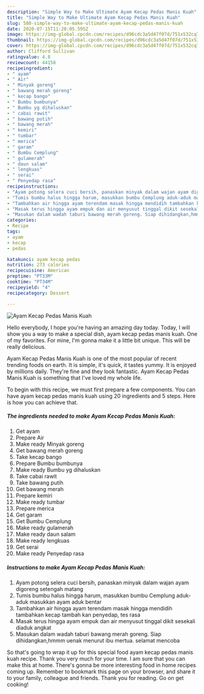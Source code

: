 ```yaml
---
description: "Simple Way to Make Ultimate Ayam Kecap Pedas Manis Kuah"
title: "Simple Way to Make Ultimate Ayam Kecap Pedas Manis Kuah"
slug: 580-simple-way-to-make-ultimate-ayam-kecap-pedas-manis-kuah
date: 2020-07-15T11:28:05.595Z
image: https://img-global.cpcdn.com/recipes/d96cdc3a5d47f07d/751x532cq70/ayam-kecap-pedas-manis-kuah-foto-resep-utama.jpg
thumbnail: https://img-global.cpcdn.com/recipes/d96cdc3a5d47f07d/751x532cq70/ayam-kecap-pedas-manis-kuah-foto-resep-utama.jpg
cover: https://img-global.cpcdn.com/recipes/d96cdc3a5d47f07d/751x532cq70/ayam-kecap-pedas-manis-kuah-foto-resep-utama.jpg
author: Clifford Sullivan
ratingvalue: 4.8
reviewcount: 44158
recipeingredient:
- " ayam"
- " Air"
- " Minyak goreng"
- " bawang merah goreng"
- " kecap bango"
- " Bumbu bumbunya"
- " Bumbu yg dihaluskan"
- " cabai rawit"
- " bawang putih"
- " bawang merah"
- " kemiri"
- " tumbar"
- " merica"
- " garam"
- " Bumbu Cemplung"
- " gulamerah"
- " daun salam"
- " lengkuas"
- " serai"
- " Penyedap rasa"
recipeinstructions:
- "Ayam potong selera cuci bersih, panaskan minyak dalam wajan ayam digoreng setengah matang"
- "Tumis bumbu halus hingga harum, masukkan bumbu Cemplung aduk-aduk masukkan ayam aduk bentar"
- "Tambahkan air hingga ayam terendam masak hingga mendidih tambahkan kecap tambah kan penyedap, tes rasa"
- "Masak terus hingga ayam empuk dan air menyusut tinggal dikit sesekali diaduk angkat"
- "Masukan dalam wadah taburi bawang merah goreng. Siap dihidangkan,hmmm uenak menurut ibu mertua. selamat mencoba"
categories:
- Recipe
tags:
- ayam
- kecap
- pedas

katakunci: ayam kecap pedas 
nutrition: 273 calories
recipecuisine: American
preptime: "PT33M"
cooktime: "PT34M"
recipeyield: "4"
recipecategory: Dessert

---
```



![Ayam Kecap Pedas Manis Kuah](https://img-global.cpcdn.com/recipes/d96cdc3a5d47f07d/751x532cq70/ayam-kecap-pedas-manis-kuah-foto-resep-utama.jpg)

Hello everybody, I hope you're having an amazing day today. Today, I will show you a way to make a special dish, ayam kecap pedas manis kuah. One of my favorites. For mine, I'm gonna make it a little bit unique. This will be really delicious.



Ayam Kecap Pedas Manis Kuah is one of the most popular of recent trending foods on earth. It is simple, it's quick, it tastes yummy. It is enjoyed by millions daily. They're fine and they look fantastic. Ayam Kecap Pedas Manis Kuah is something that I've loved my whole life.


To begin with this recipe, we must first prepare a few components. You can have ayam kecap pedas manis kuah using 20 ingredients and 5 steps. Here is how you can achieve that.

<!--inarticleads1-->

##### The ingredients needed to make Ayam Kecap Pedas Manis Kuah:

1. Get  ayam
1. Prepare  Air
1. Make ready  Minyak goreng
1. Get  bawang merah goreng
1. Take  kecap bango
1. Prepare  Bumbu bumbunya
1. Make ready  Bumbu yg dihaluskan
1. Take  cabai rawit
1. Take  bawang putih
1. Get  bawang merah
1. Prepare  kemiri
1. Make ready  tumbar
1. Prepare  merica
1. Get  garam
1. Get  Bumbu Cemplung
1. Make ready  gulamerah
1. Make ready  daun salam
1. Make ready  lengkuas
1. Get  serai
1. Make ready  Penyedap rasa




<!--inarticleads2-->

##### Instructions to make Ayam Kecap Pedas Manis Kuah:

1. Ayam potong selera cuci bersih, panaskan minyak dalam wajan ayam digoreng setengah matang
1. Tumis bumbu halus hingga harum, masukkan bumbu Cemplung aduk-aduk masukkan ayam aduk bentar
1. Tambahkan air hingga ayam terendam masak hingga mendidih tambahkan kecap tambah kan penyedap, tes rasa
1. Masak terus hingga ayam empuk dan air menyusut tinggal dikit sesekali diaduk angkat
1. Masukan dalam wadah taburi bawang merah goreng. Siap dihidangkan,hmmm uenak menurut ibu mertua. selamat mencoba




So that's going to wrap it up for this special food ayam kecap pedas manis kuah recipe. Thank you very much for your time. I am sure that you can make this at home. There's gonna be more interesting food in home recipes coming up. Remember to bookmark this page on your browser, and share it to your family, colleague and friends. Thank you for reading. Go on get cooking!
